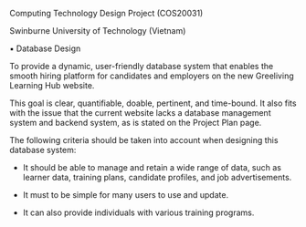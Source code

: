 Computing Technology Design Project (COS20031)

Swinburne University of Technology (Vietnam)

▪ Database Design

To provide a dynamic, user-friendly database system that enables the smooth hiring platform for candidates and employers on the new Greeliving Learning Hub website.

This goal is clear, quantifiable, doable, pertinent, and time-bound. It also fits with the issue that the current website lacks a database management system and backend system, as is stated on the Project Plan page.

The following criteria should be taken into account when designing this database system:

* It should be able to manage and retain a wide range of data, such as learner data, training plans, candidate profiles, and job advertisements.

* It must to be simple for many users to use and update.

* It can also provide individuals with various training programs.
